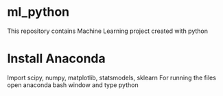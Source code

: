 # ml_python
This repository contains Machine Learning project created with python

# Install Anaconda
 Import scipy, numpy, matplotlib, statsmodels, sklearn
 For running the files open anaconda bash window and type python <filename>

